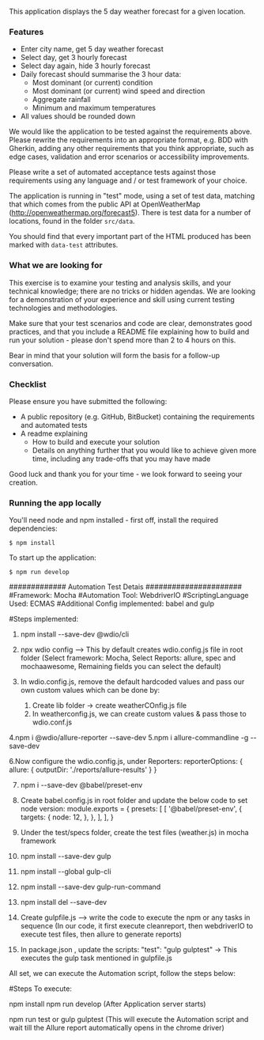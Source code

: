 This application displays the 5 day weather forecast for a given location.

### Features

* Enter city name, get 5 day weather forecast
* Select day, get 3 hourly forecast
* Select day again, hide 3 hourly forecast
* Daily forecast should summarise the 3 hour data:
  * Most dominant (or current) condition
  * Most dominant (or current) wind speed and direction
  * Aggregate rainfall
  * Minimum and maximum temperatures
* All values should be rounded down

We would like the application to be tested against the requirements above. Please rewrite the requirements into an appropriate format, e.g. BDD with Gherkin, adding any other requirements that you think appropriate, such as edge cases, validation and error scenarios or accessibility improvements.

Please write a set of automated acceptance tests against those requirements using any language and / or test framework of your choice.

The application is running in "test" mode, using a set of test data, matching that which comes from the public API at OpenWeatherMap (http://openweathermap.org/forecast5). There is test data for a number of locations, found in the folder ```src/data```.

You should find that every important part of the HTML produced has been marked with ```data-test``` attributes.

### What we are looking for

This exercise is to examine your testing and analysis skills, and your technical knowledge; there are no tricks or hidden agendas. We are looking for a demonstration of your experience and skill using current testing technologies and methodologies.

Make sure that your test scenarios and code are clear, demonstrates good practices, and that you include a README file explaining how to build and run your solution - please don't spend more than 2 to 4 hours on this.

Bear in mind that your solution will form the basis for a follow-up conversation.

### Checklist

Please ensure you have submitted the following:

* A public repository (e.g. GitHub, BitBucket) containing the requirements and automated tests
* A readme explaining
  * How to build and execute your solution
  * Details on anything further that you would like to achieve given more time, including any trade-offs that you may have made


Good luck and thank you for your time - we look forward to seeing your creation.

### Running the app locally

You'll need node and npm installed - first off, install the required dependencies:

    $ npm install

To start up the application:

    $ npm run develop

############# Automation Test Detais ######################
#Framework: Mocha
#Automation Tool: WebdriverIO
#ScriptingLanguage Used: ECMAS
#Additional Config implemented: babel and gulp

#Steps implemented:
1. npm install --save-dev @wdio/cli

2. npx wdio config  --> This by default creates wdio.config.js file in root folder
(Select framework: Mocha, 
Select Reports: allure, spec and mochaawesome,
Remaining fields you can select the default)

3. In wdio.config.js, remove the default hardcoded values and pass our own custom values which can be done by:
    1. Create lib folder -> create weatherCOnfig.js file 
    2. In weatherconfig.js, we can create custom values & pass those to wdio.conf.js
    
4.npm i @wdio/allure-reporter --save-dev
5.npm i allure-commandline -g --save-dev
    
6.Now configure the wdio.config.js, under Reporters:
    reporterOptions: { allure: { outputDir: './reports/allure-results' } }
    
7. npm i --save-dev @babel/preset-env

8. Create babel.config.js in root folder and update the below code to set node version:
    module.exports = { presets: [ [ '@babel/preset-env', { targets: { node: 12, }, }, ], ], }
    
9. Under the test/specs folder, create the test files (weather.js) in mocha framework

10. npm install --save-dev gulp
11. npm install --global gulp-cli
12. npm install --save-dev gulp-run-command

13. npm install del --save-dev

14. Create gulpfile.js --> 
    write the code to execute the npm or any tasks in sequence 
    (In our code, 
    it first execute cleanreport, 
    then webdriverIO to execute test files, 
    then allure to generate reports)
    
15. In package.json , update the scripts: "test": "gulp gulptest" 
    -> This executes the gulp task mentioned in gulpfile.js
   
All set, we can execute the Automation script, follow the steps below:

#Steps To execute:

npm install
npm run develop (After Application server starts)

npm run test or gulp gulptest
(This will execute the Automation script and wait till the Allure report automatically opens in the chrome driver)

